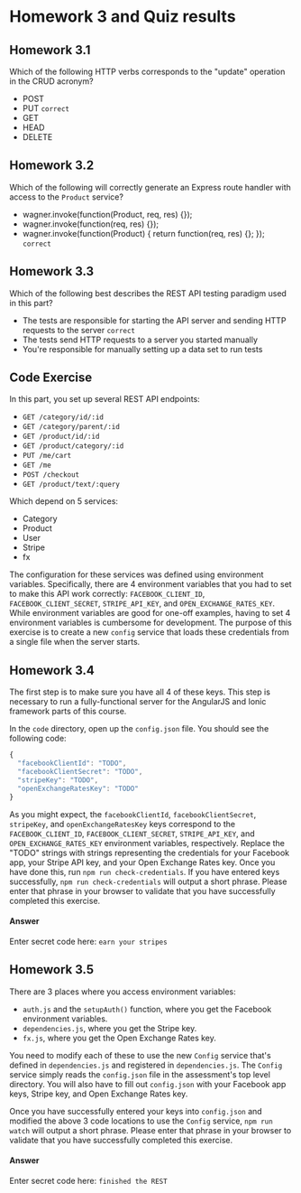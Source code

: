 # Homework 3 and Quiz results

##  Homework 3.1 
Which of the following HTTP verbs corresponds to the "update" operation in the CRUD acronym?

* POST
* PUT `correct`
* GET
* HEAD
* DELETE

## Homework 3.2
Which of the following will correctly generate an Express route handler with access to the `Product` service?


* wagner.invoke(function(Product, req, res) {});
* wagner.invoke(function(req, res) {});
* wagner.invoke(function(Product) { return function(req, res) {}; }); `correct`

## Homework 3.3
Which of the following best describes the REST API testing paradigm used in this part?

* The tests are responsible for starting the API server and sending HTTP requests to the server `correct`
* The tests send HTTP requests to a server you started manually
* You're responsible for manually setting up a data set to run tests 

## Code Exercise
In this part, you set up several REST API endpoints:

* `GET /category/id/:id`
* `GET /category/parent/:id`
* `GET /product/id/:id`
* `GET /product/category/:id`
* `PUT /me/cart`
* `GET /me`
* `POST /checkout`
* `GET /product/text/:query`

Which depend on 5 services:

* Category
* Product
* User
* Stripe
* fx

The configuration for these services was defined using environment variables.
Specifically, there are 4 environment variables that you had to set to make
this API work correctly: `FACEBOOK_CLIENT_ID`, `FACEBOOK_CLIENT_SECRET`,
`STRIPE_API_KEY`, and `OPEN_EXCHANGE_RATES_KEY`. While environment variables are
good for one-off examples, having to set 4 environment variables is cumbersome
for development. The purpose of this exercise is to create a new `config`
service that loads these credentials from a single file when the server starts.

## Homework 3.4

The first step is to make sure you have all 4 of these keys. This step is
necessary to run a fully-functional server for the AngularJS and Ionic framework
parts of this course.

In the `code` directory, open up the `config.json` file. You should see the
following code:

```javascript
{
  "facebookClientId": "TODO",
  "facebookClientSecret": "TODO",
  "stripeKey": "TODO",
  "openExchangeRatesKey": "TODO"
}
```

As you might expect, the `facebookClientId`, `facebookClientSecret`,
`stripeKey`, and `openExchangeRatesKey` keys correspond to the
`FACEBOOK_CLIENT_ID`, `FACEBOOK_CLIENT_SECRET`, `STRIPE_API_KEY`, and
`OPEN_EXCHANGE_RATES_KEY` environment variables, respectively. Replace the
"TODO" strings with strings representing the credentials for your Facebook app,
your Stripe API key, and your Open Exchange Rates key. Once you have done this,
run `npm run check-credentials`. If you have entered keys successfully,
`npm run check-credentials` will output a short phrase.
Please enter that phrase in your browser to validate
that you have successfully completed this exercise.

#### Answer
Enter secret code here: `earn your stripes`

## Homework 3.5

There are 3 places where you access environment variables:

* `auth.js` and the `setupAuth()` function, where you get the
Facebook environment variables.
* `dependencies.js`, where you get the Stripe key.
* `fx.js`, where you get the Open Exchange Rates key.

You need to modify each of these to use the new `Config` service that's defined
in `dependencies.js` and registered in `dependencies.js`. The
`Config` service simply reads the `config.json` file in the assessment's top
level directory. You will also have to fill out `config.json` with your
Facebook app keys, Stripe key, and Open Exchange Rates key.

Once you have successfully entered your keys into `config.json` and modified
the above 3 code locations to use the `Config` service, `npm run watch` will
output a short phrase. Please enter that phrase in your browser to validate
that you have successfully completed this exercise.

#### Answer
Enter secret code here: `finished the REST`